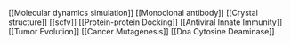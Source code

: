 [[Molecular dynamics simulation]]
[[Monoclonal antibody]]
[[Crystal structure]]
[[scfv]]
[[Protein-protein Docking]]
[[Antiviral Innate Immunity]]
[[Tumor Evolution]]
[[Cancer Mutagenesis]]
[[Dna Cytosine Deaminase]]
